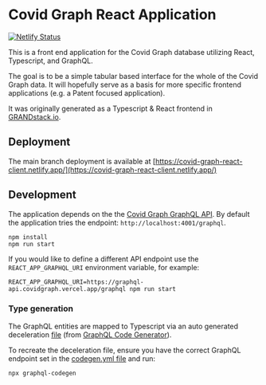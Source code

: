 # Covid Graph React Application

[![Netlify Status](https://api.netlify.com/api/v1/badges/64070b41-e60e-4070-9101-c080bed66740/deploy-status)](https://app.netlify.com/sites/covid-graph-react-client/deploys)

This is a front end application for the Covid Graph database utilizing React, Typescript, and GraphQL.

The goal is to be a simple tabular based interface for the whole of the Covid Graph data. It will 
hopefully serve as a basis for more specific frontend applications (e.g. a Patent focused application).

It was originally generated as a Typescript & React frontend in [GRANDstack.io](https://grandstack.io/).

## Deployment

The main branch deployment is available at [https://covid-graph-react-client.netlify.app/](https://covid-graph-react-client.netlify.app/)

## Development

The application depends on the the [Covid Graph GraphQL API](https://github.com/covidgraph/graphql-api). 
By default the application tries the endpoint: `http://localhost:4001/graphql`.

```shell
npm install
npm run start
```

If you would like to define a different API endpoint use the `REACT_APP_GRAPHQL_URI` environment variable, 
for example:

```shell
REACT_APP_GRAPHQL_URI=https://graphql-api.covidgraph.vercel.app/graphql npm run start
```

### Type generation

The GraphQL entities are mapped to Typescript via an auto generated deceleration 
[file](/src/generated/graphql.tsx) (from [GraphQL Code Generator](https://graphql-code-generator.com/)).

To recreate the deceleration file, ensure you have the correct GraphQL endpoint set in the 
[codegen.yml file](codegen.yml) and run:

```shell 
npx graphql-codegen
```